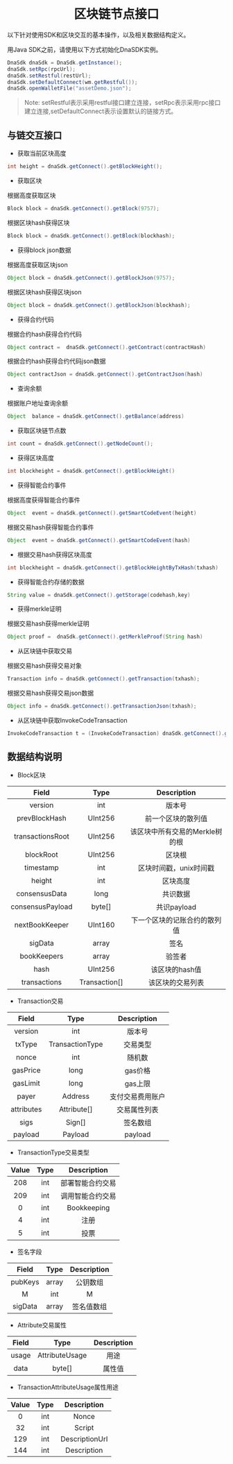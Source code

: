 <h1 align="center"> 区块链节点接口 </h1>



以下针对使用SDK和区块交互的基本操作，以及相关数据结构定义。

用Java SDK之前，请使用以下方式初始化DnaSDK实例。

```java
DnaSdk dnaSdk = DnaSdk.getInstance();
dnaSdk.setRpc(rpcUrl);
dnaSdk.setRestful(restUrl);
dnaSdk.setDefaultConnect(wm.getRestful());
dnaSdk.openWalletFile("assetDemo.json");
```
> Note: setRestful表示采用restful接口建立连接，setRpc表示采用rpc接口建立连接,setDefaultConnect表示设置默认的链接方式。


## 与链交互接口


* 获取当前区块高度
```java
int height = dnaSdk.getConnect().getBlockHeight();
```

* 获取区块

根据高度获取区块
```java
Block block = dnaSdk.getConnect().getBlock(9757);
```

根据区块hash获得区块

```java
Block block = dnaSdk.getConnect().getBlock(blockhash);
```

* 获得block json数据

根据高度获取区块json
```java
Object block = dnaSdk.getConnect().getBlockJson(9757);
```

根据区块hash获得区块json

```java
Object block = dnaSdk.getConnect().getBlockJson(blockhash);
```
* 获得合约代码

根据合约hash获得合约代码

```java
Object contract =  dnaSdk.getConnect().getContract(contractHash)
```

根据合约hash获得合约代码json数据

```java
Object contractJson = dnaSdk.getConnect().getContractJson(hash)
```

* 查询余额

根据账户地址查询余额

```java
Object  balance = dnaSdk.getConnect().getBalance(address)
```

* 获取区块链节点数

```java
int count = dnaSdk.getConnect().getNodeCount();
```

* 获得区块高度

```java
int blockheight = dnaSdk.getConnect().getBlockHeight()
```

* 获得智能合约事件

根据高度获得智能合约事件

```java
Object  event = dnaSdk.getConnect().getSmartCodeEvent(height)
```

根据交易hash获得智能合约事件

```java
Object  event = dnaSdk.getConnect().getSmartCodeEvent(hash)
```

* 根据交易hash获得区块高度

```java
int blockheight = dnaSdk.getConnect().getBlockHeightByTxHash(txhash)
```

* 获得智能合约存储的数据

```java
String value = dnaSdk.getConnect().getStorage(codehash,key)
```

* 获得merkle证明

根据交易hash获得merkle证明

```java
Object proof =  dnaSdk.getConnect().getMerkleProof(String hash)
```

* 从区块链中获取交易

根据交易hash获得交易对象
```java
Transaction info = dnaSdk.getConnect().getTransaction(txhash);
```

根据交易hash获得交易json数据

```java
Object info = dnaSdk.getConnect().getTransactionJson(txhash);
```

* 从区块链中获取InvokeCodeTransaction

```java
InvokeCodeTransaction t = (InvokeCodeTransaction) dnaSdk.getConnect().getTransaction(txhash);
```
## 数据结构说明

* Block区块

| Field     |     Type |   Description   | 
| :--------------: | :--------:| :------: |
|    version|   int|  版本号  |
|    prevBlockHash|   UInt256|  前一个区块的散列值|
|    transactionsRoot|   UInt256|  该区块中所有交易的Merkle树的根|
|    blockRoot|   UInt256| 区块根|
|    timestamp|   int| 区块时间戳，unix时间戳  |
|    height|   int|  区块高度  |
|    consensusData|   long |  共识数据 |
|    consensusPayload|   byte[] |  共识payload |
|    nextBookKeeper|   UInt160 |  下一个区块的记账合约的散列值 |
|    sigData|   array|  签名 |
|    bookKeepers|   array|  验签者 |
|    hash|   UInt256 |  该区块的hash值 |
|    transactions|   Transaction[] |  该区块的交易列表 |


* Transaction交易

| Field     |     Type |   Description   | 
| :--------------: | :--------:| :------: |
|    version|   int|  版本号  |
|    txType|   TransactionType|  交易类型|
|    nonce|   int |  随机数|
| gasPrice|  long |  gas价格|
| gasLimit|  long |  gas上限|
|    payer|   Address |  支付交易费用账户|
|    attributes|   Attribute[]|  交易属性列表 |
|    sigs|   Sign[]|   签名数组  |
|    payload| Payload |  payload  |


* TransactionType交易类型

| Value     |     Type |   Description   | 
| :--------------: | :--------:| :------: |
|    208|   int |  部署智能合约交易|
|    209|   int | 调用智能合约交易 |
|      0|   int |     Bookkeeping   |
|      4|   int |     注册       |
|      5|   int |     投票 |


* 签名字段

| Field     |     Type |   Description   | 
| :--------------: | :--------:| :------: |
|    pubKeys|   array |  公钥数组|
|    M|   int | M |
|    sigData|   array | 签名值数组 |



* Attribute交易属性

| Field    |     Type |   Description   | 
| :--------------: | :--------:| :------: |
|    usage |   AttributeUsage |  用途|
|    data|   byte[] | 属性值 |


* TransactionAttributeUsage属性用途

| Value     |     Type |   Description   | 
| :--------------: | :--------:| :------: |
|    0|   int|  Nonce|
|    32|   int | Script |
|    129|   int | DescriptionUrl |
|    144|   int | Description |
